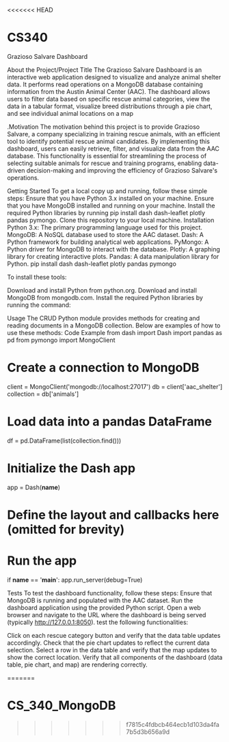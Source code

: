 <<<<<<< HEAD
# CS340

Grazioso Salvare Dashboard

About the Project/Project Title
The Grazioso Salvare Dashboard is an interactive web application designed to visualize and analyze animal shelter data. It performs read operations on a MongoDB database containing information from the Austin Animal Center (AAC). The dashboard allows users to filter data based on specific rescue animal categories, view the data in a tabular format, visualize breed distributions through a pie chart, and see individual animal locations on a map

.Motivation
The motivation behind this project is to provide Grazioso Salvare, a company specializing in training rescue animals, with an efficient tool to identify potential rescue animal candidates. By implementing this dashboard, users can easily retrieve, filter, and visualize data from the AAC database. This functionality is essential for streamlining the process of selecting suitable animals for rescue and training programs, enabling data-driven decision-making and improving the efficiency of Grazioso Salvare's operations.

Getting Started
To get a local copy up and running, follow these simple steps:
Ensure that you have Python 3.x installed on your machine.
Ensure that you have MongoDB installed and running on your machine.
Install the required Python libraries by running pip install dash dash-leaflet plotly pandas pymongo.
Clone this repository to your local machine.
Installation
Python 3.x: The primary programming language used for this project.
MongoDB: A NoSQL database used to store the AAC dataset.
Dash: A Python framework for building analytical web applications.
PyMongo: A Python driver for MongoDB to interact with the database.
Plotly: A graphing library for creating interactive plots.
Pandas: A data manipulation library for Python.
pip install dash dash-leaflet plotly pandas pymongo

To install these tools:

Download and install Python from python.org.
Download and install MongoDB from mongodb.com.
Install the required Python libraries by running the command:

Usage
The CRUD Python module provides methods for creating and reading documents in a MongoDB collection. Below are examples of how to use these methods:
Code Example
from dash import Dash
import pandas as pd
from pymongo import MongoClient
# Create a connection to MongoDB
client = MongoClient('mongodb://localhost:27017')
db = client['aac_shelter']
collection = db['animals']
# Load data into a pandas DataFrame
df = pd.DataFrame(list(collection.find()))
# Initialize the Dash app
app = Dash(__name__)
# Define the layout and callbacks here (omitted for brevity)
# Run the app
if __name__ == '__main__':
    app.run_server(debug=True)

Tests
To test the dashboard functionality, follow these steps:
Ensure that MongoDB is running and populated with the AAC dataset.
Run the dashboard application using the provided Python script.
Open a web browser and navigate to the URL where the dashboard is being served (typically http://127.0.0.1:8050).
test the following functionalities:

Click on each rescue category button and verify that the data table updates accordingly.
Check that the pie chart updates to reflect the current data selection.
Select a row in the data table and verify that the map updates to show the correct location.
Verify that all components of the dashboard (data table, pie chart, and map) are rendering correctly.

=======
# CS_340_MongoDB
>>>>>>> f7815c4fdbcb464ecb1d103da4fa7b5d3b656a9d
